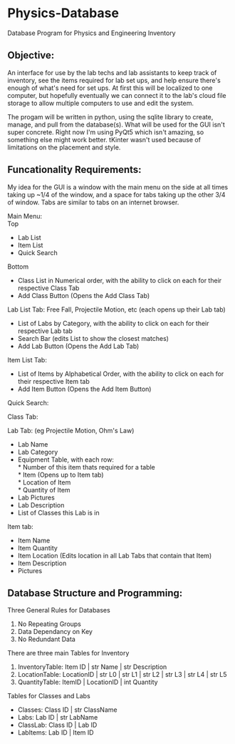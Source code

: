 # Physics-Database
Database Program for Physics and Engineering Inventory

## Objective:   
An interface for use by the lab techs and lab assistants to keep track of inventory, see the items required for lab set ups, and help ensure there's enough of what's need for set ups. At first this will be localized to one computer, but hopefully eventually we can connect it to the lab's cloud file storage to allow multiple computers to use and edit the system.

The progam will be written in python, using the sqlite library to create, manage, and pull from the database(s). What will be used for the GUI isn't super concrete. Right now I'm using PyQt5 which isn't amazing, so something else might work better. tKinter wasn't used because of limitations on the placement and style.

## Funcationality Requirements:
My idea for the GUI is a window with the main menu on the side at all times taking up ~1/4 of the window, and a space for tabs taking up the other 3/4 of window. Tabs are similar to tabs on an internet browser.

Main Menu:  
Top   
* Lab List  
* Item List  
* Quick Search

Bottom
* Class List in Numerical order, with the ability to click on each for their respective Class Tab
* Add Class Button (Opens the Add Class Tab)

Lab List Tab: Free Fall, Projectile Motion, etc (each opens up their Lab tab)
* List of Labs by Category, with the ability to click on each for their respective Lab tab
* Search Bar (edits List to show the closest matches)
* Add Lab Button (Opens the Add Lab Tab)  

Item List Tab: 
* List of Items by Alphabetical Order, with the ability to click on each for their respective Item tab
* Add Item Button (Opens the Add Item Button)

Quick Search:


Class Tab:

Lab Tab: (eg Projectile Motion, Ohm's Law)  
* Lab Name
* Lab Category
* Equipment Table, with each row:  
        * Number of this item thats required for a table  
        * Item (Opens up to Item tab)  
        * Location of Item  
        * Quantity of Item  
* Lab Pictures  
* Lab Description  
* List of Classes this Lab is in  
        
Item tab:  
* Item Name  
* Item Quantity  
* Item Location (Edits location in all Lab Tabs that contain that Item)  
* Item Description  
* Pictures  


## Database Structure and Programming:

Three General Rules for Databases
1. No Repeating Groups  
2. Data Dependancy on Key  
3. No Redundant Data  

There are three main Tables for Inventory  
1. InventoryTable: Item ID | str Name | str Description  
2. LocationTable: LocationID | str L0 | str L1 | str L2 | str L3 | str L4 | str L5  
3. QuantityTable: ItemID | LocationID | int Quantity  

Tables for Classes and Labs  
* Classes: Class ID | str ClassName  
* Labs: Lab ID | str LabName  
* ClassLab: Class ID | Lab ID
* LabItems: Lab ID | Item ID

